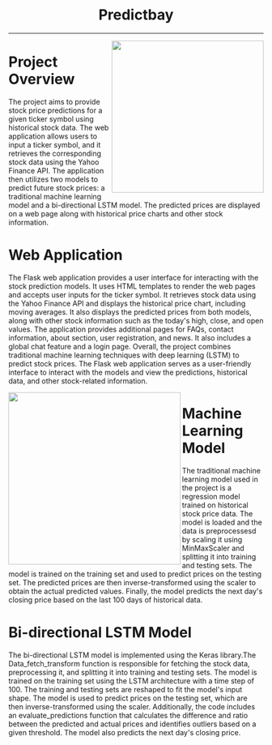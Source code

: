 <h1 align="center">Predictbay</h1>

<hr>

<img align="right" height="300px" src="https://cdni.iconscout.com/illustration/premium/thumb/man-trading-stocks-7113747-5783456.png?f=webp">

# Project Overview

The project aims to provide stock price predictions for a given ticker symbol using historical stock data. The web application allows users to input a ticker symbol, and it retrieves the corresponding stock data using the Yahoo Finance API. The application then utilizes two models to predict future stock prices: a traditional machine learning model and a bi-directional LSTM model. The predicted prices are displayed on a web page along with historical price charts and other stock information.

# Web Application

The Flask web application provides a user interface for interacting with the stock prediction models. It uses HTML templates to render the web pages and accepts user inputs for the ticker symbol. It retrieves stock data using the Yahoo Finance API and displays the historical price chart, including moving averages. It also displays the predicted prices from both models, along with other stock information such as the today's high, close, and open values. The application provides additional pages for FAQs, contact information, about section, user registration, and news. It also includes a global chat feature and a login page. Overall, the project combines traditional machine learning techniques with deep learning (LSTM) to predict stock prices. The Flask web application serves as a user-friendly interface to interact with the models and view the predictions, historical data, and other stock-related information.

<img align="left" height="340px" src="https://cdni.iconscout.com/illustration/premium/thumb/stock-market-and-trading-education-7113777-5783443.png">

# Machine Learning Model

The traditional machine learning model used in the project is a regression model trained on historical stock price data. The model is loaded and the data is preprocessesd by scaling it using MinMaxScaler and splitting it into training and testing sets. The model is trained on the training set and used to predict prices on the testing set. The predicted prices are then inverse-transformed using the scaler to obtain the actual predicted values. Finally, the model predicts the next day's closing price based on the last 100 days of historical data.

# Bi-directional LSTM Model

The bi-directional LSTM model is implemented using the Keras library.The Data_fetch_transform function is responsible for fetching the stock data, preprocessing it, and splitting it into training and testing sets. The model is trained on the training set using the LSTM architecture with a time step of 100. The training and testing sets are reshaped to fit the model's input shape. The model is used to predict prices on the testing set, which are then inverse-transformed using the scaler. Additionally, the code includes an evaluate_predictions function that calculates the difference and ratio between the predicted and actual prices and identifies outliers based on a given threshold. The model also predicts the next day's closing price.
